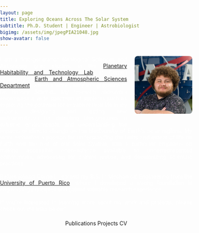 ```yaml
---
layout: page
title: Exploring Oceans Across The Solar System
subtitle: Ph.D. Student | Engineer | Astrobiologist
bigimg: /assets/img/jpegPIA21048.jpg
show-avatar: false
---
```


<head>
<style>
body {
  background-image: url('/assets/img/37394246471_9534b3d0a3_o.jpg');
  background-size: cover;
  background-repeat: no-repeat;
  background-attachment: fixed;
  background-position: center;
  color: white; /* Ensures text is readable */
  margin: 0;
  padding: 0;
}

.overlay {
  position: fixed;
  top: 0;
  left: 0;
  width: 100%;
  height: 100%;
  background: rgba(255, 255, 255, 0.1); /* Reduced opacity for less frosting */
  backdrop-filter: blur(5px); /* Less intense blur effect */
  z-index: -1; /* Make sure it is behind all content */
}

@media only screen and (max-width: 580px) {
  .full {
    display: block;
    width: 100%;
    border: 5px solid white;
  }
}
table {
  border-collapse: collapse;
  border: 5px solid white;
}
th, td {
  border-collapse: collapse;
  border: 5px solid white;
}
h3 {
  text-rendering: optimizeLegibility;
  margin-bottom: 21px;
}
p {
  text-rendering: optimizeLegibility;
  margin-bottom: 21px;
  text-align: justify;
}
.bio img {
  float: right;
  margin-left: 20px;
  margin-bottom: 20px;
  border-radius: 8px;
}
.bio p {
  text-align: justify;
}
</style>
</head>

<body>
<div class="overlay"></div>

<div class="bio">
  <img src="/assets/img/JorgeCoppin3.jpg" width="30%" alt="Jorge Coppin-Massanet">
  <p>
    I am a first-generation Geological Sciences and Astronomy grad student in the <a href="https://schmidt.astro.cornell.edu/">Planetary Habitability and Technology Lab</a> at Cornell University's <a href="https://www.eas.cornell.edu/eas">Earth and Atmospheric Sciences Department</a>, where I work under the guidance of Dr. Britney Schmidt. My research endeavors encompass a wide spectrum of subjects such as exploring the potential for extraterrestrial life in icy moons, designing and testing new instrumentation for detecting biosignatures in extreme environments, and understanding the impacts of climate change on the biodiversity of Earth's polar regions. My work embodies a passion for understanding the limits and extent of life on Earth and the rest of our Solar System, with a particular emphasis on making accessible open-science available to underrepresented communities, advocating for climate justice, and decolonizing scientific practices.
    <br><br>
    Before joining Cornell, I earned my B.S. in Mechanical Engineering from the <a href="https://www.uprm.edu/portada/">University of Puerto Rico</a>, where I developed a strong foundation in engineering principles and gained valuable research experience.
    <br><br>
    If you're interested in learning more about my work and projects, please check out the links below!
  </p>
</div>

<center>
  <a href="/publications" class="button buttonblack-fixed" style="text-decoration: none">Publications</a>
  <a href="/projects" class="button buttonblack-fixed" style="text-decoration: none">Projects</a>
  <a href="/cv" class="button buttonblack-fixed" style="text-decoration: none" target="_blank" rel="noopener noreferrer">CV</a>
</center>
</body>
